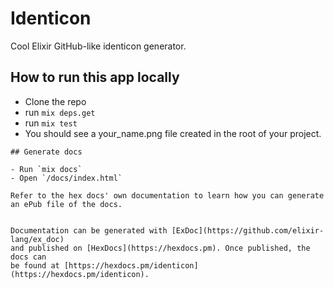 # Identicon

Cool Elixir GitHub-like identicon generator.

## How to run this app locally

* Clone the repo
* run `mix deps.get`
* run `mix test`
* You should see a your_name.png file created in the root of your project.

```
## Generate docs

- Run `mix docs`
- Open `/docs/index.html`

Refer to the hex docs' own documentation to learn how you can generate an ePub file of the docs.


Documentation can be generated with [ExDoc](https://github.com/elixir-lang/ex_doc)
and published on [HexDocs](https://hexdocs.pm). Once published, the docs can
be found at [https://hexdocs.pm/identicon](https://hexdocs.pm/identicon).
```
